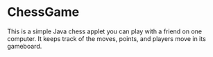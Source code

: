 # ChessGame
This is a simple Java chess applet you can play with a friend on one computer. It keeps track of the moves, points, and players move in its gameboard.

